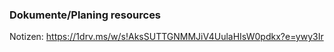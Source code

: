 ### Dokumente/Planing resources

Notizen:
https://1drv.ms/w/s!AksSUTTGNMMJiV4UulaHIsW0pdkx?e=ywy3Ir
